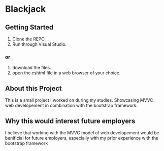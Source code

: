<h1>Blackjack</h1>
<h2>Getting Started</h2>
<ol>
<li>Clone the REPO.</li>
<li>Run through Visual Studio.</li>
</ol>

<h3>or</h3>

<ol>
<li> download the files.</li>
<li>open the cshtml file in a web browser of your choice.</li>
</ol>
<h2>About this Project</h2>
<p>This is a small project I worked on during my studies. Showcasing MVVC web developement in combination with the bootstrap framework.</p>
<h2>Why this would interest future employers</h2>
<p>I believe that working with the MVVC model of web developement would be benificial for future employers, especially with my prior experience with the bootstrap framework</p>
